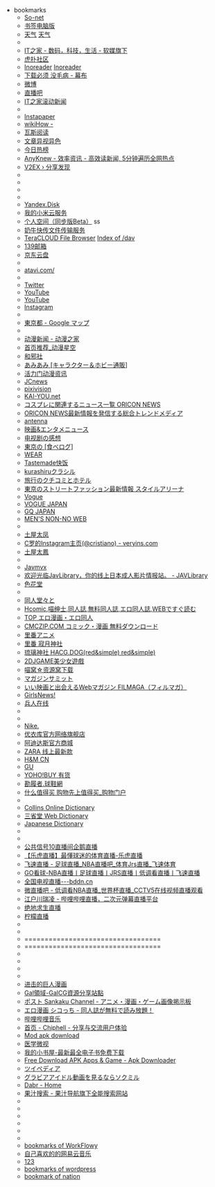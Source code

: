 - bookmarks
  - [So-net](https://www.so-net.ne.jp/m/)
  - [书签电脑版](http://t.cn/AiNFX0LX)
  - [天气](http://t.cn/Eoi27rd) [天气](http://www.weather.com.cn/weather/101060101.shtml)    
  - 
  - [IT之家 - 数码，科技，生活 - 软媒旗下](https://m.ithome.com/)
  - [虎扑社区](https://m.hupu.com/bbs)
  - [ Inoreader](https://www.inoreader.com/web_pages) [Inoreader](http://jp.inoreader.com/web_pages)
  - [下载必须 没毛病 - 幕布](https://mubu.com/edit/mzDQcAbZh_)
  - [微博](https://m.weibo.cn/p/2304131232668973_-_WEIBO_SECOND_PROFILE_WEIBO)
  - [直播吧](https://www.zhibo8.cc/)
  - [IT之家滚动新闻](https://www.ithome.com/list/)
  - 
  - [Instapaper](https://www.instapaper.com/u)
  - [wikiHow -](https://zh.wikihow.com/%E9%A6%96%E9%A1%B5)
  - [瓦斯阅读](https://qnmlgb.tech/)
  - [文章异视异色](http://www.vice.cn/read)
  - [今日热榜](https://tophub.today/c/news)
  - [AnyKnew - 效率资讯 - 高效读新闻, 5分钟遍历全网热点](https://www.anyknew.com/#/)
  - [V2EX › 分享发现](https://www.v2ex.com/go/share)
  - 
  - 
  - 
  - 
  - [Yandex.Disk](https://disk.yandex.com/client/disk)
  - [我的小米云服务](https://i.mi.com/#/)
  - [个人空间（同步版Beta）](http://ddl.escience.cn/pan/list) ss
  - [奶牛快传文件传输服务](https://cowtransfer.com/)
  - [TeraCLOUD File Browser](https://nanao.teracloud.jp/browser/) [Index of /dav](https://nanao.teracloud.jp/dav/)
  - [139邮箱](https://appmail.mail.10086.cn/m2015/html/index.html?sid=00U2MTM1MjU1MjAwMDcyMzg502D704E0000004&rnd=518&tab=mailbox_1&comefrom=54&v=25&k=1825&cguid=1302000417404&mtime=22&h=3)
  - [京东云盘](http://jbox.jcloud.com/home.html)
  - 
  - [atavi.com/](https://atavi.com/)
  - 
  - [Twitter](https://twitter.com/home)
  - [YouTube](https://www.youtube.com/feed/subscriptions/)
  - [ YouTube ](https://www.youtube.com/user/loveuyeah2007/channels?view_as=subscriber)
  - [Instagram](https://www.instagram.com/)
  - 
  - [東京都 - Google マップ](http://t.cn/AiN3G3lW)
  - 
  - [动漫新闻 - 动漫之家](https://mnews.dmzj.com/)
  - [首页推荐_动漫星空](http://acg.gamersky.com/hot/)
  - [和邪社 ](https://www.hexieshe.cn/)
  - [あみあみ [キャラクター＆ホビー通販]](https://www.amiami.jp/)
  - [活力门动漫资讯](http://news.livedoor.com/article/category/57/)
  - [JCnews ](https://jcnews.tokyo/)
  - [pixivision  ](https://www.pixivision.net/ja/)
  - [KAI-YOU.net](https://kai-you.net/category/otaku-culture)
  - [コスプレに関連するニュース一覧  ORICON NEWS](https://www.oricon.co.jp/news/tag/id/cosplay/)
  - [ORICON NEWS最新情報を発信する総合トレンドメディア](https://www.oricon.co.jp/)
  - [antenna](https://antenna.jp/)
  - [映画&エンタメニュース](https://www.crank-in.net/)
  - [电视剧の感想](https://www.ch-review.net/)
  - [東京の [食べログ]](https://tabelog.com/tokyo/)
  - [WEAR](https://wear.jp/member/feed/)
  - [Tastemade快饭](https://www.tastemade.jp/)
  - [kurashiruクラシル](https://www.kurashiru.com/)
  - [旅行のクチコミとホテル](https://4travel.jp/)
  - [東京のストリートファッション最新情報 スタイルアリーナ](http://www.style-arena.jp/ja/)
  - [Vogue](https://www.vogue.com/fashion)
  - [VOGUE JAPAN](https://www.vogue.co.jp/)
  - [GQ JAPAN](https://gqjapan.jp/)
  - [MEN'S NON-NO WEB](https://www.mensnonno.jp/)
  - 
  - [土屋太凤](https://www.veryins.com/taotsuchiya_official)
  - [C罗的Instagram主页(@cristiano) - veryins.com](https://www.veryins.com/cristiano)
  - [土屋太鳳](http://www.instahu.com/taotsuchiya_official)
  - 
  - [Javmvx](https://javmvx.com/)
  - [欢迎光临JavLibrary，你的线上日本成人影片情报站。 - JAVLibrary](http://www.q30x.com/cn/)
  - [色花堂](https://www.sehuatang.org/)
  - 
  - [同人堂々と](http://doujindoudouto.jp/)
  - [Hcomic,喵绅士,同人誌,無料同人誌,エロ同人誌,WEBですぐ読む](https://hcomic.in/)
  - [TOP エロ漫画・エロ同人](https://ja.hentai-comic.com/)
  - [CMCZIP.COM  コミック・漫画 無料ダウンロード](https://cmczip.com/)
  - [里番アニメ](https://hcomic.rocks/am/)
  - [里番 寂月神社](https://www.jiyue.com/category/lifan)
  - [琉璃神社  HACG.DOG(red&simple) red&simple)](http://llss.ws/wp/)
  - [2DJGAME美少女遊戲](https://bbs4.2djgame.net/home/forum.php?mod=forumdisplay&fid=44)
  - [喵窝☆资源窝下载](https://www.nyavo.com/)
  - [マガジンサミット](https://magazinesummit.jp/)
  - [いい映画と出会えるWebマガジン FILMAGA（フィルマガ）](https://filmaga.filmarks.com/)
  - [GirlsNews!](https://girlsnews.tv/)
  - [兵人在线](http://bbs.bbicn.com/forum.php?mod=forumdisplay&fid=115)
  - 
  - 
  - [Nike. ](https://m.nike.com/ )
  - [优衣库官方网络旗舰店](https://h.uniqlo.cn/#/)
  - [阿迪达斯官方商城](https://www.adidas.com.cn/)
  - [ZARA   线上最新款](https://www.zara.cn/cn/)
  - [H&M CN](https://www2.hm.com/zh_cn/index.html)
  - [GU ](http://www.gu-global.com/cn/)
  - [YOHO!BUY 有货](https://www.yohobuy.com/)
  - [勘履者.球鞋網](https://kenlu.net/)
  - [什么值得买 购物先上值得买_购物门户](https://www.smzdm.com/)
  - 
  - [Collins Online Dictionary](https://www.collinsdictionary.com/)
  - [三省堂 Web Dictionary](https://www.sanseido.biz/)
  - [Japanese Dictionary](https://jisho.org/)
  - 
  -
  - [公共信号10直播间企鹅直播](http://live.qq.com/10000880)
  - [【乐虎直播】最懂球迷的体育直播-乐虎直播](http://lehulive.com:81/)
  - [飞速直播 - 足球直播_NBA直播吧_体育Jrs直播_飞速体育](http://feisuzhibo.com/)
  - [GO看球-NBA直播丨足球直播丨JRS直播丨低调看直播丨飞速直播](http://gokanqiu.com/)
  - [全国电视直播---bddn.cn](http://bddn.cn/zb.htm)
  - [微直播吧 - 低调看NBA直播_世界杯直播_CCTV5在线视频直播观看](http://www.sjzfgw.cn/)
  - [ 江户川瑞凌 - 哔哩哔哩直播，二次元弹幕直播平台](https://live.bilibili.com/17678)
  - [绝地求生直播](https://m.douyu.com/list/room?type=jdqs)
  - [柠檬直播](http://www.ningmengzhibo.com/)
  - 
  - 
  - ==================================
  - ==================================
  - 
  - 
  - 
  - 
  - [进击的巨人漫画 ](https://manhua.fzdm.com/39/)
  - [Gal領域-GalCG資源分享站點](https://www.galcg.com/)
  - [ポスト Sankaku Channel - アニメ・漫画・ゲーム画像掲示板](https://chan.sankakucomplex.com/)
  - [エロ漫画 シコっち - 同人誌が無料で読み放題！](https://shikotch.net/)
  - [哔哩哔哩音乐](https://www.bilibili.com/audio/au885815?type=1)
  - [首页 - Chiphell - 分享与交流用户体验](https://www.chiphell.com/)
  - [Mod apk download](https://www.happymod.com/)
  - [医学微视](https://www.mvyxws.com/)
  - [我的小书屋-最新最全电子书免费下载](http://mebook.cc/)
  - [Free Download APK Apps & Game - Apk Downloader](https://apktada.com/)
  - [ツイペディア](https://twipedia.com/)
  - [グラビアアイドル動画を見るならソクミル](https://www.sokmil.com/idol/)
  - [Dabr - Home](https://dabr.co.uk/)
  - [果汁搜索 - 果汁导航旗下全能搜索网站](http://guozhivip.com/nav/so.html)
  - 
  - 
  - 
  - 
  - 
  - 
  - [bookmarks of WorkFlowy](https://workflowy.com/s/bookmarks/PJ6fBFkfAQiGtELH)
  - [自己喜欢的的网易云音乐](https://music.163.com/#/playlist?id=3778087)
  - [123](https://www.douban.com/note/711331667/)
  - [bookmarks of wordpress](https://loveuyeah.wordpress.com/2019/06/18/bookmarks/)
  - [bookmark of nation](https://www.notion.so/loveuyeah/bookmark-6e19fbbc64404f97909b8ed4998573c6)
  
  
